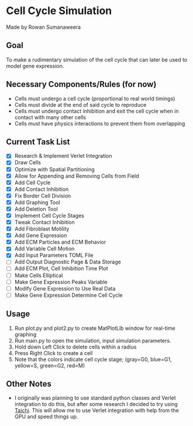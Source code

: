 # Cell Cycle Simulation
Made by Rowan Sumanaweera

## Goal

<p>To make a rudimentary simulation of the cell cycle that can later be used to model gene expression.</p>

## Necessary Components/Rules (for now)

* Cells must undergo a cell cycle (proportional to real world timings)
* Cells must divide at the end of said cycle to reproduce
* Cells must undergo contact inhibition and exit the cell cycle when in contact with many other cells
* Cells must have physics interactions to prevent them from overlapping

## Current Task List

- [x] Research & Implement Verlet Integration
- [x] Draw Cells
- [x] Optimize with Spatial Partitioning
- [x] Allow for Appending and Removing Cells from Field
- [x] Add Cell Cycle
- [x] Add Contact Inhibition
- [x] Fix Border Cell Division
- [x] Add Graphing Tool
- [x] Add Deletion Tool
- [x] Implement Cell Cycle Stages
- [x] Tweak Contact Inhibition
- [x] Add Fibroblast Motility
- [x] Add Gene Expression
- [x] Add ECM Particles and ECM Behavior
- [x] Add Variable Cell Motion
- [x] Add Input Parameters TOML File
- [ ] Add Output Diagnostic Page & Data Storage
- [ ] Add ECM Plot, Cell Inhibition Time Plot
- [ ] Make Cells Elliptical
- [ ] Make Gene Expression Peaks Variable
- [ ] Modify Gene Expression to Use Real Data
- [ ] Make Gene Expression Determine Cell Cycle

## Usage

1. Run plot.py and plot2.py to create MatPlotLib window for real-time graphing
2. Run main.py to open the simulation, input simulation parameters.
3. Hold down Left Click to delete cells within a radius
4. Press Right Click to create a cell
5. Note that the colors indicate cell cycle stage; (gray=G0, blue=G1, yellow=S, green=G2, red=M)

## Other Notes

* I originally was planning to use standard python classes and Verlet integration to do this, but after some research I decided to try using [Taichi](https://www.taichi-lang.org/). This will allow me to use Verlet integration with help from the GPU and speed things up.